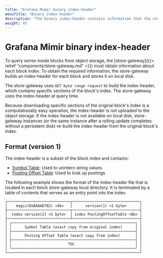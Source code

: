 ```yaml
---
title: "Grafana Mimir binary index-header"
menuTitle: "Binary index-header"
description: "The binary index-header contains information that the store-gateway uses at query time."
weight: 40
---
```


# Grafana Mimir binary index-header

To query series inside blocks from object storage, the [store-gateway]({{< relref "components/store-gateway.md" >}}) must obtain information about each block index.
To obtain the required information, the store-gateway builds an index-header for each block and stores it on local disk.

The store-gateway uses `GET byte range request` to build the index-header, which contains specific sections of the block's index. The store-gateway uses the index-header at query time.

Because downloading specific sections of the original block's index is a computationally easy operation, the index-header is not uploaded to the object storage.
If the index-header is not available on local disk, store-gateway instances (or the same instance after a rolling update completes without a persistent disk) re-build the index-header from the original block's index.

## Format (version 1)

The index-header is a subset of the block index and contains:

- [Symbol Table](https://github.com/prometheus/prometheus/blob/master/tsdb/docs/format/index.md#symbol-table): Used to unintern string values
- [Posting Offset Table](https://github.com/prometheus/prometheus/blob/master/tsdb/docs/format/index.md#postings-offset-table): Used to look up postings

The following example shows the format of the index-header file that is located in each block store-gateway local directory. It is terminated by a table of contents that serves as an entry point into the index.

```
┌─────────────────────────────┬───────────────────────────────┐
│    magic(0xBAAAD792) <4b>   │      version(1) <1 byte>      │
├─────────────────────────────┬───────────────────────────────┤
│  index version(2) <1 byte>  │ index PostingOffsetTable <8b> │
├─────────────────────────────┴───────────────────────────────┤
│ ┌─────────────────────────────────────────────────────────┐ │
│ │      Symbol Table (exact copy from original index)      │ │
│ ├─────────────────────────────────────────────────────────┤ │
│ │      Posting Offset Table (exact copy from index)       │ │
│ ├─────────────────────────────────────────────────────────┤ │
│ │                          TOC                            │ │
│ └─────────────────────────────────────────────────────────┘ │
└─────────────────────────────────────────────────────────────┘
```
